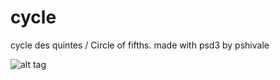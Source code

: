 # cycle
cycle des quintes / Circle of fifths. 
made with psd3 by pshivale

![alt tag](https://user-images.githubusercontent.com/45228828/67297534-52c9eb00-f4ea-11e9-9c76-89f3a161bbd1.png)


